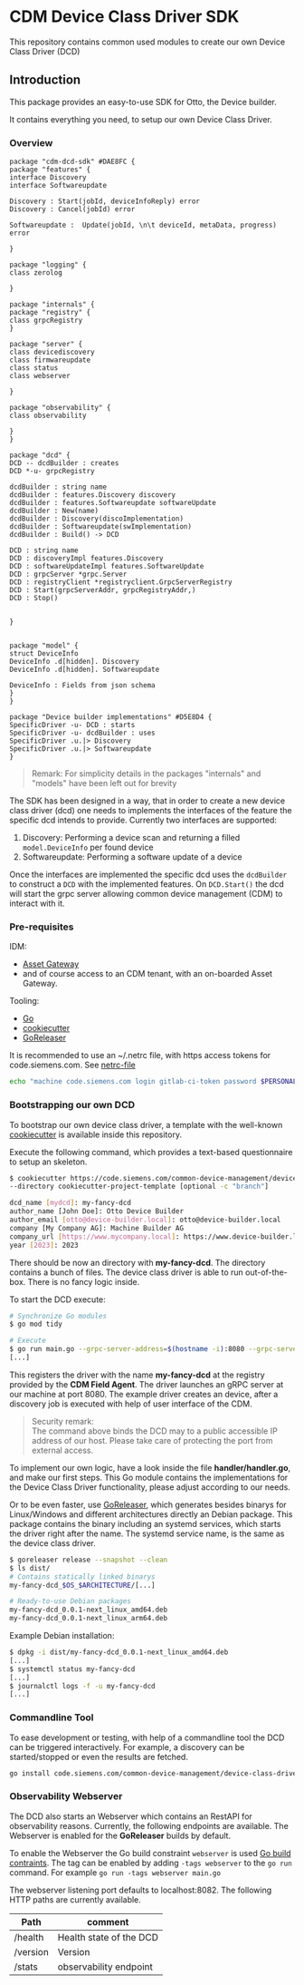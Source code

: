 # CDM Device Class Driver SDK

This repository contains common used modules to create our own
Device Class Driver (DCD)

## Introduction

This package provides an easy-to-use SDK for Otto, the Device builder.

It contains everything you need, to setup our own Device Class Driver.

### Overview

```plantuml
package "cdm-dcd-sdk" #DAE8FC {
package "features" {
interface Discovery
interface Softwareupdate

Discovery : Start(jobId, deviceInfoReply) error
Discovery : Cancel(jobId) error

Softwareupdate :  Update(jobId, \n\t deviceId, metaData, progress) error

}

package "logging" {
class zerolog

}

package "internals" {
package "registry" {
class grpcRegistry
}

package "server" {
class devicediscovery
class firmwareupdate
class status
class webserver

}

package "observability" {
class observability

}
}

package "dcd" {
DCD -- dcdBuilder : creates
DCD *-u- grpcRegistry

dcdBuilder : string name
dcdBuilder : features.Discovery discovery
dcdBuilder : features.Softwareupdate softwareUpdate
dcdBuilder : New(name)
dcdBuilder : Discovery(discoImplementation)
dcdBuilder : Softwareupdate(swImplementation)
dcdBuilder : Build() -> DCD

DCD : string name
DCD : discoveryImpl features.Discovery
DCD : softwareUpdateImpl features.SoftwareUpdate
DCD : grpcServer *grpc.Server
DCD : registryClient *registryclient.GrpcServerRegistry
DCD : Start(grpcServerAddr, grpcRegistryAddr,)
DCD : Stop()


}


package "model" {
struct DeviceInfo
DeviceInfo .d[hidden]. Discovery
DeviceInfo .d[hidden]. Softwareupdate

DeviceInfo : Fields from json schema
}
}

package "Device builder implementations" #D5E8D4 {
SpecificDriver -u- DCD : starts
SpecificDriver -u- dcdBuilder : uses
SpecificDriver .u.|> Discovery
SpecificDriver .u.|> Softwareupdate
}
```

> Remark:
> For simplicity details in the packages "internals" and "models" have been left out for brevity

The SDK has been designed in a way, that in order to create a new device class driver (dcd) one needs to implements
the interfaces of the feature the specific dcd intends to provide. Currently two interfaces are supported:

1. Discovery: Performing a device scan and returning a filled `model.DeviceInfo` per found device
2. Softwareupdate: Performing a software update of a device

Once the interfaces are implemented the specific dcd uses the `dcdBuilder` to construct a `DCD` with the implemented features.
On `DCD.Start()` the dcd will start the grpc server allowing common device management (CDM) to interact with it.

### Pre-requisites

IDM:

- [Asset Gateway](https://code.siemens.com/common-device-management/gateway/cdm-agent)
- and of course access to an CDM tenant, with an on-boarded Asset Gateway.

Tooling:

- [Go](https://go.dev/)
- [cookiecutter](https://github.com/cookiecutter/cookiecutter)
- [GoReleaser](https://goreleaser.com/)

It is recommended to use an ~/.netrc file, with https access tokens for code.siemens.com.
See [netrc-file](https://www.gnu.org/software/inetutils/manual/html_node/The-_002enetrc-file.html#:~:text=The%20.netrc%20file%20contains%20login%20and%20initialization%20information,be%20set%20using%20the%20environment%20variable%20NETRC%20.)

```bash
echo "machine code.siemens.com login gitlab-ci-token password $PERSONAL_ACCCESS_TOKEN" >> ~/.netrc
```

### Bootstrapping our own DCD

To bootstrap our own device class driver, a template with the well-known
[cookiecutter](https://github.com/cookiecutter/cookiecutter/) is available inside this repository.

Execute the following command, which provides a text-based questionnaire to setup an skeleton.

```bash
$ cookiecutter https://code.siemens.com/common-device-management/device-class-drivers/cdm-dcd-sdk.git
--directory cookiecutter-project-template [optional -c "branch"]

dcd_name [mydcd]: my-fancy-dcd
author_name [John Doe]: Otto Device Builder
author_email [otto@device-builder.local]: otto@device-builder.local
company [My Company AG]: Machine Builder AG
company_url [https://www.mycompany.local]: https://www.device-builder.local
year [2023]: 2023
```

There should be now an directory with **my-fancy-dcd**. The directory contains a bunch
of files. The device class driver is able to run out-of-the-box.
There is no fancy logic inside.

To start the DCD execute:

```bash
# Synchronize Go modules
$ go mod tidy

# Execute
$ go run main.go --grpc-server-address=$(hostname -i):8080 --grpc-server-endpoint-address --grpc-registry-address=localhost:50051
[...]
```

This registers the driver with the name **my-fancy-dcd** at the registry provided by the **CDM Field Agent**. The driver
launches an gRPC server at our machine at port 8080. The example driver creates an device,
after a discovery job is executed with help of user interface of the CDM.

> Security remark:\
> The command above binds the DCD may to a public accessible IP address of our host. Please
> take care of protecting the port from external access.

To implement our own logic, have a look inside the file **handler/handler.go**, and make our first steps.
This Go module contains the implementations for the Device Class Driver functionality, please adjust according to our needs.

Or to be even faster, use [GoReleaser](https://goreleaser.com/), which generates besides binarys for Linux/Windows and
different architectures directly an Debian package. This package contains the binary including an systemd services,
which starts the driver right after the name. The systemd service name, is the same as the device class driver.

```bash
$ goreleaser release --snapshot --clean
$ ls dist/
# Contains statically linked binarys
my-fancy-dcd_$OS_$ARCHITECTURE/[...]

# Ready-to-use Debian packages
my-fancy-dcd_0.0.1-next_linux_amd64.deb
my-fancy-dcd_0.0.1-next_linux_arm64.deb
```

Example Debian installation:

```bash
$ dpkg -i dist/my-fancy-dcd_0.0.1-next_linux_amd64.deb
[...]
$ systemctl status my-fancy-dcd
[...]
$ journalctl logs -f -u my-fancy-dcd
[...]
```

### Commandline Tool

To ease development or testing, with help of a commandline tool the DCD can be triggered interactively. For
example, a discovery can be started/stopped or even the results are fetched.

```bash
go install code.siemens.com/common-device-management/device-class-drivers/cdm-dcd-sdk/cmd/dcd-ctl@main
```

### Observability Webserver

The DCD also starts an Webserver which contains an RestAPI for observability reasons.
Currently, the following endpoints are available. The Webserver is enabled
for the **GoReleaser** builds by default.

To enable the Webserver the Go build
constraint `webserver` is used [Go build contraints](https://pkg.go.dev/cmd/go#hdr-Build_constraints). The
tag can be enabled by adding `-tags webserver` to the `go run` command. For example `go run -tags webserver main.go`

The webserver listening port defaults to localhost:8082. The following
HTTP paths are currently available.

| Path     | comment                 |
| -------- | ----------------------- |
| /health  | Health state of the DCD |
| /version | Version                 |
| /stats   | observability endpoint  |
